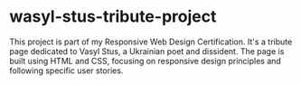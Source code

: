 # wasyl-stus-tribute-project
This project is part of my Responsive Web Design Certification. It's a tribute page dedicated to Vasyl Stus, a Ukrainian poet and dissident. The page is built using HTML and CSS, focusing on responsive design principles and following specific user stories.
